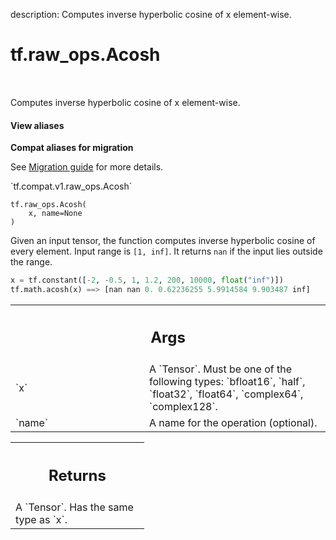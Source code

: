 description: Computes inverse hyperbolic cosine of x element-wise.

<div itemscope itemtype="http://developers.google.com/ReferenceObject">
<meta itemprop="name" content="tf.raw_ops.Acosh" />
<meta itemprop="path" content="Stable" />
</div>

# tf.raw_ops.Acosh

<!-- Insert buttons and diff -->

<table class="tfo-notebook-buttons tfo-api nocontent" align="left">

</table>



Computes inverse hyperbolic cosine of x element-wise.

<section class="expandable">
  <h4 class="showalways">View aliases</h4>
  <p>
<b>Compat aliases for migration</b>
<p>See
<a href="https://www.tensorflow.org/guide/migrate">Migration guide</a> for
more details.</p>
<p>`tf.compat.v1.raw_ops.Acosh`</p>
</p>
</section>

<pre class="devsite-click-to-copy prettyprint lang-py tfo-signature-link">
<code>tf.raw_ops.Acosh(
    x, name=None
)
</code></pre>



<!-- Placeholder for "Used in" -->

Given an input tensor, the function computes inverse hyperbolic cosine of every element.
Input range is `[1, inf]`. It returns `nan` if the input lies outside the range.

```python
x = tf.constant([-2, -0.5, 1, 1.2, 200, 10000, float("inf")])
tf.math.acosh(x) ==> [nan nan 0. 0.62236255 5.9914584 9.903487 inf]
```

<!-- Tabular view -->
 <table class="responsive fixed orange">
<colgroup><col width="214px"><col></colgroup>
<tr><th colspan="2"><h2 class="add-link">Args</h2></th></tr>

<tr>
<td>
`x`
</td>
<td>
A `Tensor`. Must be one of the following types: `bfloat16`, `half`, `float32`, `float64`, `complex64`, `complex128`.
</td>
</tr><tr>
<td>
`name`
</td>
<td>
A name for the operation (optional).
</td>
</tr>
</table>



<!-- Tabular view -->
 <table class="responsive fixed orange">
<colgroup><col width="214px"><col></colgroup>
<tr><th colspan="2"><h2 class="add-link">Returns</h2></th></tr>
<tr class="alt">
<td colspan="2">
A `Tensor`. Has the same type as `x`.
</td>
</tr>

</table>

